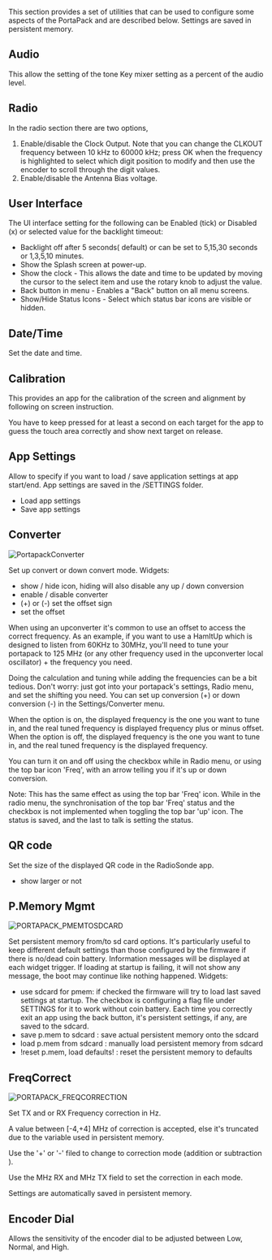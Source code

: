 This section provides a set of utilities that can be used to configure some aspects of the PortaPack and are described below.  Settings are saved in persistent memory.
## Audio
This allow the setting of the tone Key mixer setting as a percent of the audio level.
## Radio
In the radio section there are two options, 
1. Enable/disable the Clock Output. Note that you can change the CLKOUT frequency between 10 kHz to 60000 kHz; press OK when the frequency is highlighted to select which digit position to modify and then use the encoder to scroll through the digit values.
2. Enable/disable the Antenna Bias voltage.
## User Interface
The UI interface  setting for the following can be Enabled (tick) or Disabled (x) or selected value for the backlight timeout:
* Backlight off after 5 seconds( default) or can be set to 5,15,30 seconds or 1,3,5,10 minutes.
* Show the Splash screen at power-up.
* Show the clock - This allows the date and time to be updated by moving the cursor to the select item and use the rotary knob to adjust the value.
* Back button in menu - Enables a "Back" button on all menu screens.
* Show/Hide Status Icons - Select which status bar icons are visible or hidden.
## Date/Time
Set the date and time.
## Calibration
This provides an app for the calibration of the screen and alignment by following on screen instruction. 

You have to keep pressed for at least a second on each target for the app to guess the touch area correctly and show next target on release.
## App Settings
Allow to specify if you want to load / save application settings at app start/end.  App settings are saved in the /SETTINGS folder.
 * Load app settings 
 * Save app settings
## Converter
![PortapackConverter](https://www.nilorea.net/wp-content/uploads/2023/03/PORTAPACK_CONVERTER.png)

Set up convert or down convert mode. Widgets:
 * show / hide icon, hiding will also disable any up / down conversion
 * enable / disable converter
 * (+) or (-) set the offset sign
 * set the offset 

When using an upconverter it's common to use an offset to access the correct frequency. As an example, if you want to use a HamItUp which is designed to listen from 60KHz to 30MHz, you'll need to tune your portapack to 125 MHz (or any other frequency used in the upconverter local oscillator) + the frequency you need.

Doing the calculation and tuning while adding the frequencies can be a bit tedious. Don't worry: just got into your portapack's settings, Radio menu, and set the shifting you need. You can set up conversion (+) or down conversion (-) in the Settings/Converter menu.

When the option is on, the displayed frequency is the one you want to tune in, and the real tuned frequency is displayed frequency plus or minus offset.
When the option is off, the displayed frequency is the one you want to tune in, and the real tuned frequency is the displayed frequency.

You can turn it on and off using the checkbox while in Radio menu, or using the top bar icon 'Freq', with an arrow telling you if it's up or down conversion.

Note:  This has the same effect as using the top bar 'Freq' icon. While in the radio menu, the synchronisation of the top bar 'Freq' status and the checkbox is not implemented when toggling the top bar 'up' icon. The status is saved, and the last to talk is setting the status.

## QR code
Set the size of the displayed QR code in the RadioSonde app.
 * show larger or not

## P.Memory Mgmt
![PORTAPACK_PMEMTOSDCARD](https://www.nilorea.net/wp-content/uploads/2023/03/PORTAPACK_PMEMTOSD.png)

Set persistent memory from/to sd card options. It's particularly useful to keep different default settings than those configured by the firmware if there is no/dead coin battery. Information messages will be displayed at each widget trigger. If loading at startup is failing, it will not show any message, the boot may continue like nothing happened. Widgets:
 * use sdcard for pmem: if checked the firmware will try to load last saved settings at startup. The checkbox is configuring a flag file under SETTINGS for it to work without coin battery. Each time you correctly exit an app using the back button, it's persistent settings, if any, are saved to the sdcard.
 * save p.mem to sdcard : save actual persistent memory onto the sdcard  
 * load p.mem from sdcard : manually load persistent memory from sdcard
 * !reset p.mem, load defaults! : reset the persistent memory to defaults

## FreqCorrect
![PORTAPACK_FREQCORRECTION](https://github.com/eried/portapack-mayhem/assets/3157857/4c313bb6-1125-4b43-8b1b-c3721f3041b1)

Set TX and or RX Frequency correction in Hz. 

A value between [-4,+4] MHz of correction is accepted, else it's truncated due to the variable used in persistent memory.

Use the '+' or '-' filed to change to correction mode (addition or subtraction ).

Use the MHz RX and MHz TX field to set the correction in each mode.

Settings are automatically saved in persistent memory.

## Encoder Dial
Allows the sensitivity of the encoder dial to be adjusted between Low, Normal, and High.